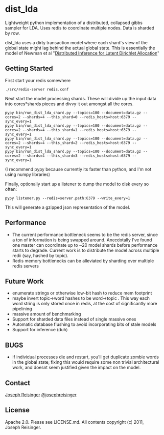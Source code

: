 # dist_lda

Lightweight python implementation of a distributed, collapsed gibbs sampler for
LDA. Uses redis to coordinate multiple nodes. Data is sharded by row.

dist_lda uses a dirty transaction model where each shard's view of the global
state might lag behind the actual global state. This is essentially the model
of Newman et al "[Distributed Inference for Latent Dirichlet Allocation](http://www.jmlr.org/papers/volume10/newman09a/newman09a.pdf)"

## Getting Started
First start your redis somewhere 

```
./src/redis-server redis.conf
```

Next start the model processing shards. These will divide up the input data into cores*shards pieces and divvy it out amongst all the cores.

```
pypy bin/run_dist_lda_shard.py --topics=100 --document=data.gz --cores=2 --shards=4 --this_shard=0 --redis_hosts=host:6379 --sync_every=1
pypy bin/run_dist_lda_shard.py --topics=100 --document=data.gz --cores=2 --shards=4 --this_shard=1 --redis_hosts=host:6379 --sync_every=1
pypy bin/run_dist_lda_shard.py --topics=100 --document=data.gz --cores=2 --shards=4 --this_shard=2 --redis_hosts=host:6379 --sync_every=1
pypy bin/run_dist_lda_shard.py --topics=100 --document=data.gz --cores=2 --shards=4 --this_shard=3 --redis_hosts=host:6379 --sync_every=1
```

(I recommend pypy because currently its faster than python, and I'm not using numpy libraries)

Finally, optionally start up a listener to dump the model to disk every so often:

```
pypy listener.py --redis=server.path:6379 --write_every=1
```

This will generate a gzipped json representation of the model.

## Performance
* The current performance bottleneck seems to be the redis server, since a ton of information is being swapped around. Anecdotally I've found one master can coordinate up to ~20 model shards before performance starts to degrade. Current work is to distribute the model across multiple redii (say, hashed by topic).
* Redis memory bottlenecks can be alleviated by sharding over multiple redis servers


## Future Work
* enumerate strings or otherwise low-bit hash to reduce mem footprint
* maybe invert topic->word hashes to be word->topic . This way each word string is only stored once in redis, at the cost of significantly more pipelining
* massive amount of benchmarking
* Support for sharded data files instead of single massive ones
* Automatic database flushing to avoid incorporating bits of stale models
* Support for inference (duh)

## BUGS
* If individual processes die and restart, you'll get duplicate zombie words in the global state; fixing this would require some non trivial architectural work, and doesnt seem justified given the impact on the model.


## Contact
[Joseph Reisinger](http://www.cs.utexas.edu/~joeraii)
[@josephreisinger](http://www.twitter.com/josephreisinger)

## License

Apache 2.0. Please see LICENSE.md. All contents copyright (c) 2011, Joseph Reisinger.
